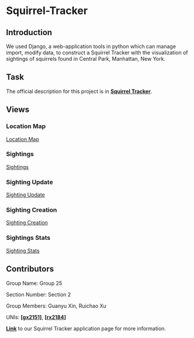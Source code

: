 # Squirrel-Tracker

## Introduction

We used Django, a web-application tools in python which can manage import, modify data, to construct a Squirrel Tracker with the visualization of sightings of squirrels found in Central Park, Manhattan, New York.

## Task

The official description for this project is in [**Squirrel Tracker**](https://docs.google.com/document/d/1SPv3fMDKiemrR86rD-S9ecvI2npz3PljDzwCfxK2x5g/edit).

## Views

### Location Map
  [Location Map](URL)
### Sightings
  [Sightings](URL)
### Sighting Update
  [Sighting Update](URL)
### Sighting Creation
  [Sighting Creation](URL)
### Sightings Stats
  [Sighting Stats](URL)

## Contributors

Group Name: Group 25

Section Number: Section 2

Group Members: Guanyu Xin, Ruichao Xu

UNIs: [**[gx2151]**](URL), [**[rx2184]**](https://github.com/ruichao-xu) 

[**Link**](URL) to our Squirrel Tracker application page for more information.
